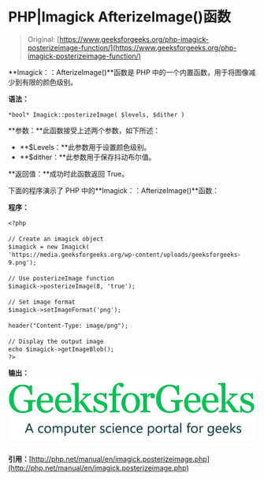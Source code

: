 # PHP|Imagick AfterizeImage()函数

> Original: [https://www.geeksforgeeks.org/php-imagick-posterizeimage-function/](https://www.geeksforgeeks.org/php-imagick-posterizeimage-function/)

**Imagick：：AfterizeImage()**函数是 PHP 中的一个内置函数，用于将图像减少到有限的颜色级别。

**语法：**

```
*bool* Imagick::posterizeImage( $levels, $dither )
```

**参数：**此函数接受上述两个参数，如下所述：

*   **$Levels：**此参数用于设置颜色级别。
*   **$dither：**此参数用于保存抖动布尔值。

**返回值：**成功时此函数返回 True。

下面的程序演示了 PHP 中的**Imagick：：AfterizeImage()**函数：

**程序：**

```
<?php

// Create an imagick object
$imagick = new Imagick(
'https://media.geeksforgeeks.org/wp-content/uploads/geeksforgeeks-9.png');

// Use posterizeImage function
$imagick->posterizeImage(8, 'true');

// Set image format
$imagick->setImageFormat('png');

header("Content-Type: image/png");

// Display the output image
echo $imagick->getImageBlob();
?>
```

**输出：**
![posterize image](img/e437a8442a4aac40a90689696eb26ea2.png)

**引用：**[http://php.net/manual/en/imagick.posterizeimage.php](http://php.net/manual/en/imagick.posterizeimage.php)